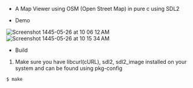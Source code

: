- A Map Viewer using OSM (Open Street Map) in pure c using SDL2

- Demo

![Screenshot 1445-05-26 at 10 06 12 AM](https://github.com/HoussemBousmaha/osm_map_viewer/assets/86262467/ff8b5bf5-64b6-40aa-97a7-e05fec5548c4)
![Screenshot 1445-05-26 at 10 15 34 AM](https://github.com/HoussemBousmaha/osm_map_viewer/assets/86262467/0a176611-1898-48a1-8271-8b68608f5c35)


- Build
1. Make sure you have libcurl(cURL), sdl2, sdl2_image installed on your system and can be found using pkg-config

```console
$ make
```
